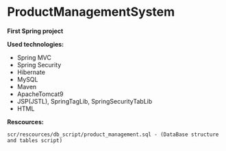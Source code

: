 # ProductManagementSystem
**First Spring project**

**Used technologies:**

  -  Spring MVC
  -  Spring Security
  -  Hibernate
  -  MySQL
  -  Maven
  -  ApacheTomcat9
  -  JSP(JSTL), SpringTagLib, SpringSecurityTabLib
  -  HTML

**Rescources:**

    scr/rescources/db_script/product_management.sql - (DataBase structure and tables script)

